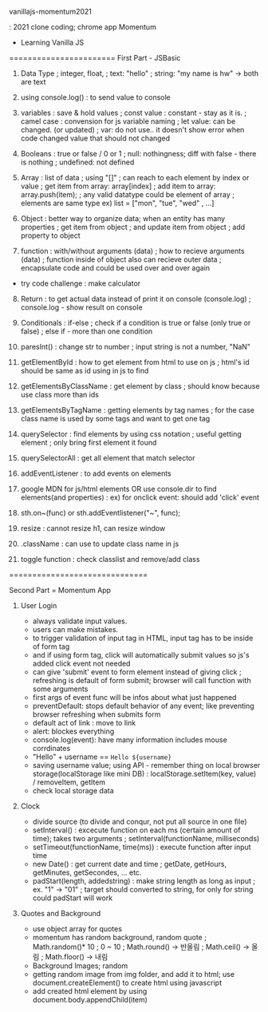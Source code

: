 vanillajs-momentum2021

: 2021 clone coding; chrome app Momentum

- Learning Vanilla JS

=======================
First Part - JSBasic

1. Data Type
   ; integer, float,
   ; text: "hello"
   ; string: "my name is hw"
   -> both are text

2. using console.log()
   : to send value to console

3. variables
   : save & hold values
   ; const value : constant - stay as it is.
   ; camel case : convension for js variable naming
   ; let value: can be changed. (or updated)
   ; var: do not use.. it doesn't show error when code changed value that should not changed

4. Booleans
   : true or false / 0 or 1
   ; null: nothingness; diff with false - there is nothing
   ; undefined: not defined

5. Array
   : list of data
   ; using "[]"
   ; can reach to each element by index or value
   ; get item from array: array[index]
   ; add item to array: array.push(item);
   ; any valid datatype could be element of array
   ; elements are same type
   ex) list = ["mon", "tue", "wed" , ...]

6. Object
   : better way to organize data; when an entity has many properties
   ; get item from object
   ; and update item from object
   ; add property to object

7. function
   : with/without arguments (data)
   ; how to recieve arguments (data)
   ; function inside of object also can recieve outer data
   ; encapsulate code and could be used over and over again

- try code challenge : make calculator

8. Return
   : to get actual data instead of print it on console (console.log)
   ; console.log - show result on console

9. Conditionals
   : if-else
   ; check if a condition is true or false
   (only true or false)
   ; else if - more than one condition

10. paresInt()
    : change str to number
    ; input string is not a number, "NaN"

11. getElementById
    : how to get element from html to use on js
    ; html's id should be same as id using in js to find

12. getElementsByClassName
    : get element by class
    ; should know because use class more than ids

13. getElementsByTagName
    : getting elements by tag names
    ; for the case class name is used by some tags and want to get one tag

14. querySelector
    : find elements by using css notation
    ; useful getting element
    ; only bring first element it found

15. querySelectorAll
    : get all element that match selector

16. addEventListener
    : to add events on elements

17. google MDN for js/html elements
    OR use console.dir to find elements(and properties)
    : ex) for onclick event: should add 'click' event

18. sth.on~(func) or sth.addEventlistener("~", func);

19. resize
    : cannot resize h1, can resize window

20. .className
    : can use to update class name in js

21. toggle function
    : check classlist and remove/add class

==============================

Second Part = Momentum App

1. User Login

   - always validate input values.
   - users can make mistakes.
   - to trigger validation of input tag in HTML, input tag has to be inside of form tag
   - and if using form tag, click will automatically submit values so js's added click event not needed
   - can give 'submit' event to form element instead of giving click ; refreshing is default of form submit; browser will call function with some arguments
   - first args of event func will be infos about what just happened
   - preventDefault: stops default behavior of any event; like preventing browser refreshing when submits form
   - default act of link : move to link
   - alert: blockes everything
   - console.log(event): have many information includes mouse corrdinates
   - "Hello" + username == `Hello ${username}`
   - saving username value; using API - remember thing on local browser storage(localStorage like mini DB)
     : localStorage.setItem(key, value) / removeItem, getItem
   - check local storage data

2. Clock
   - divide source (to divide and conqur, not put all source in one file)
   - setInterval() : excecute function on each ms (certain amount of time); takes two arguments
     ; setInterval(functionName, milliseconds)
   - setTimeout(functionName, time(ms)) : execute function after input time
   - new Date() : get current date and time
     ; getDate, getHours, getMinutes, getSecondes, ... etc.
   - padStart(length, addedstring) : make string length as long as input ; ex. "1" -> "01"
     ; target should converted to string, for only for string could padStart will work
3. Quotes and Background
   - use object array for quotes
   - momentum has random background, random quote
     ; Math.random()\* 10 ; 0 ~ 10
     ; Math.round() -> 반올림
     ; Math.ceil() -> 올림
     ; Math.floor() -> 내림
   - Background Images; random
   - getting random image from img folder, and add it to html; use document.createElement() to create html using javascript
   - add created html element by using document.body.appendChild(item)
